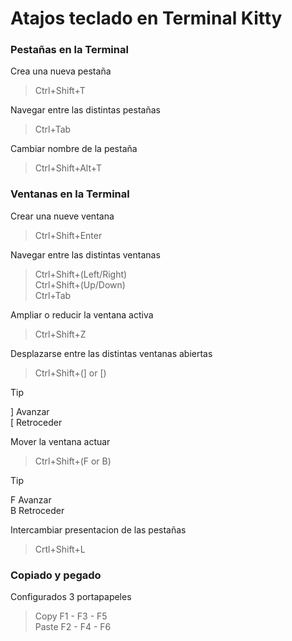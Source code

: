 # Atajos teclado en Terminal Kitty

### Pestañas en la Terminal

Crea una nueva pestaña

> Ctrl+Shift+T

Navegar entre las distintas pestañas

> Ctrl+Tab

Cambiar nombre de la pestaña

> Ctrl+Shift+Alt+T

### Ventanas en la Terminal

Crear una nueve ventana

> Ctrl+Shift+Enter

Navegar entre las distintas ventanas

> Ctrl+Shift+(Left/Right)\
> Ctrl+Shift+(Up/Down)\
> Ctrl+Tab

Ampliar o reducir la ventana activa

> Ctrl+Shift+Z

Desplazarse entre las distintas ventanas abiertas

> Ctrl+Shift+(] or [)

> [!TIP]
> ] Avanzar\
> [ Retroceder

Mover la ventana actuar

> Ctrl+Shift+(F or B)

> [!TIP]
> F Avanzar\
> B Retroceder

Intercambiar presentacion de las pestañas

> Crtl+Shift+L

### Copiado y pegado

Configurados 3 portapapeles

> Copy  F1 - F3 - F5\
> Paste F2 - F4 - F6




